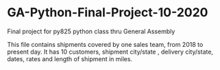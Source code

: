 # GA-Python-Final-Project-10-2020
Final project for py825 python class thru General Assembly

This file contains shipments covered by one sales team, from 2018 to present day. It has 10 customers, shipment city/state , 
delivery city/state, dates, rates and length of shipment in miles. 

